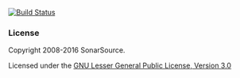 [![Build Status](https://travis-ci.org/SonarSource/sonar-packaging-maven-plugin.svg)](https://travis-ci.org/SonarSource/sonar-packaging-maven-plugin)

### License

Copyright 2008-2016 SonarSource.

Licensed under the [GNU Lesser General Public License, Version 3.0](http://www.gnu.org/licenses/lgpl.txt)